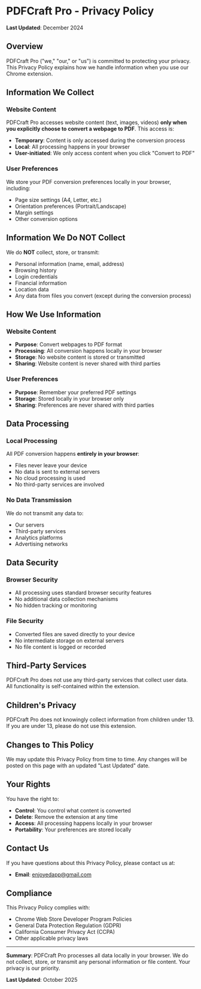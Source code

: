 # PDFCraft Pro - Privacy Policy

**Last Updated**: December 2024

## Overview

PDFCraft Pro ("we," "our," or "us") is committed to protecting your privacy. This Privacy Policy explains how we handle information when you use our Chrome extension.

## Information We Collect

### Website Content
PDFCraft Pro accesses website content (text, images, videos) **only when you explicitly choose to convert a webpage to PDF**. This access is:
- **Temporary**: Content is only accessed during the conversion process
- **Local**: All processing happens in your browser
- **User-initiated**: We only access content when you click "Convert to PDF"

### User Preferences
We store your PDF conversion preferences locally in your browser, including:
- Page size settings (A4, Letter, etc.)
- Orientation preferences (Portrait/Landscape)
- Margin settings
- Other conversion options

## Information We Do NOT Collect

We do **NOT** collect, store, or transmit:
- Personal information (name, email, address)
- Browsing history
- Login credentials
- Financial information
- Location data
- Any data from files you convert (except during the conversion process)

## How We Use Information

### Website Content
- **Purpose**: Convert webpages to PDF format
- **Processing**: All conversion happens locally in your browser
- **Storage**: No website content is stored or transmitted
- **Sharing**: Website content is never shared with third parties

### User Preferences
- **Purpose**: Remember your preferred PDF settings
- **Storage**: Stored locally in your browser only
- **Sharing**: Preferences are never shared with third parties

## Data Processing

### Local Processing
All PDF conversion happens **entirely in your browser**:
- Files never leave your device
- No data is sent to external servers
- No cloud processing is used
- No third-party services are involved

### No Data Transmission
We do not transmit any data to:
- Our servers
- Third-party services
- Analytics platforms
- Advertising networks

## Data Security

### Browser Security
- All processing uses standard browser security features
- No additional data collection mechanisms
- No hidden tracking or monitoring

### File Security
- Converted files are saved directly to your device
- No intermediate storage on external servers
- No file content is logged or recorded

## Third-Party Services

PDFCraft Pro does not use any third-party services that collect user data. All functionality is self-contained within the extension.

## Children's Privacy

PDFCraft Pro does not knowingly collect information from children under 13. If you are under 13, please do not use this extension.

## Changes to This Policy

We may update this Privacy Policy from time to time. Any changes will be posted on this page with an updated "Last Updated" date.

## Your Rights

You have the right to:
- **Control**: You control what content is converted
- **Delete**: Remove the extension at any time
- **Access**: All processing happens locally in your browser
- **Portability**: Your preferences are stored locally

## Contact Us

If you have questions about this Privacy Policy, please contact us at:
- **Email**: enjoyedapp@gmail.com

## Compliance

This Privacy Policy complies with:
- Chrome Web Store Developer Program Policies
- General Data Protection Regulation (GDPR)
- California Consumer Privacy Act (CCPA)
- Other applicable privacy laws

---

**Summary**: PDFCraft Pro processes all data locally in your browser. We do not collect, store, or transmit any personal information or file content. Your privacy is our priority.

**Last Updated**: October 2025
